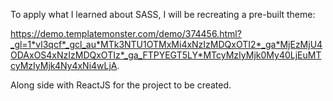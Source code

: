 To apply what I learned about SASS, I will be recreating a pre-built theme:

https://demo.templatemonster.com/demo/374456.html?_gl=1*vl3qcf*_gcl_au*MTk3NTU1OTMxMi4xNzIzMDQxOTI2*_ga*MjEzMjU4ODAxOS4xNzIzMDQxOTIz*_ga_FTPYEGT5LY*MTcyMzIyMjk0My40LjEuMTcyMzIyMjk4Ny4xNi4wLjA.

Along side with ReactJS for the project to be created.
